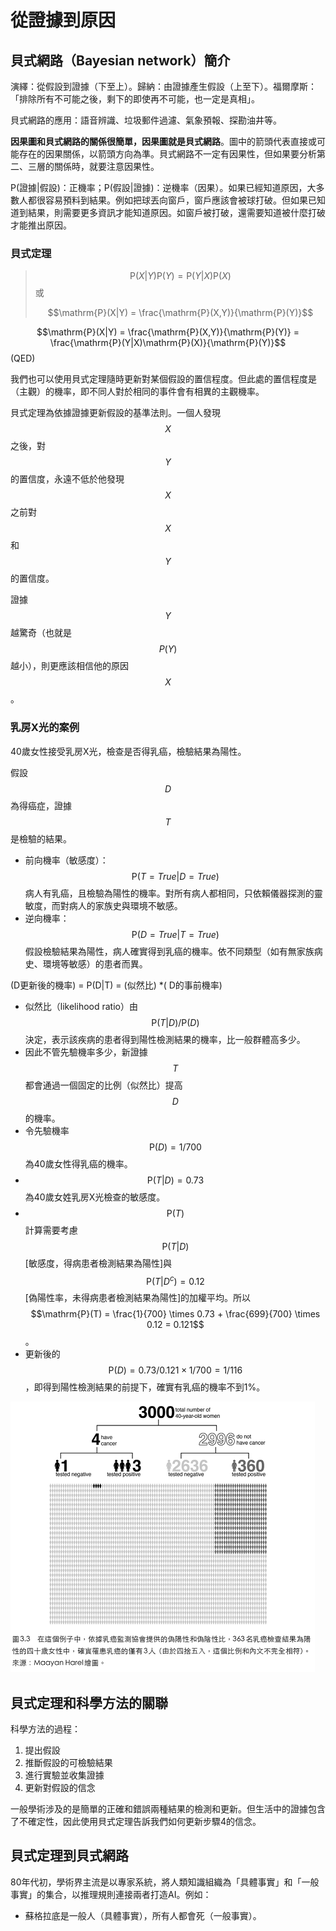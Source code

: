 # 從證據到原因

## 貝式網路（Bayesian network）簡介

演繹：從假設到證據（下至上）。歸納：由證據產生假設（上至下）。福爾摩斯：「排除所有不可能之後，剩下的即使再不可能，也一定是真相」。

貝式網路的應用：語音辨識、垃圾郵件過濾、氣象預報、探勘油井等。

**因果圖和貝式網路的關係很簡單，因果圖就是貝式網路**。圖中的箭頭代表直接或可能存在的因果關係，以箭頭方向為準。貝式網路不一定有因果性，但如果要分析第二、三層的關係時，就要注意因果性。

P\(證據\|假設\)：正機率；P\(假設\|證據\)：逆機率（因果）。如果已經知道原因，大多數人都很容易預料到結果。例如把球丟向窗戶，窗戶應該會被球打破。但如果已知道到結果，則需要更多資訊才能知道原因。如窗戶被打破，還需要知道被什麼打破才能推出原因。

### 貝式定理

> $$\mathrm{P}(X|Y)\mathrm{P}(Y) = \mathrm{P}(Y|X)\mathrm{P}(X)$$或
>
> $$\mathrm{P}(X|Y) = \frac{\mathrm{P}(X,Y)}{\mathrm{P}(Y)}$$

$$\mathrm{P}(X|Y) = \frac{\mathrm{P}(X,Y)}{\mathrm{P}(Y)} = \frac{\mathrm{P}(Y|X)\mathrm{P}(X)}{\mathrm{P}(Y)}$$\(QED\)

我們也可以使用貝式定理隨時更新對某個假設的置信程度。但此處的置信程度是（主觀）的機率，即不同人對於相同的事件會有相異的主觀機率。

貝式定理為依據證據更新假設的基準法則。一個人發現$$X$$之後，對$$Y$$的置信度，永遠不低於他發現$$X$$之前對$$X$$和$$Y$$的置信度。

證據$$Y$$越驚奇（也就是$$P(Y)$$越小），則更應該相信他的原因$$X$$。

### 乳房X光的案例

40歲女性接受乳房X光，檢查是否得乳癌，檢驗結果為陽性。

假設$$D$$為得癌症，證據$$T$$是檢驗的結果。

* 前向機率（敏感度）：$$\mathrm{P}(T=True|D=True)$$病人有乳癌，且檢驗為陽性的機率。對所有病人都相同，只依賴儀器探測的靈敏度，而對病人的家族史與環境不敏感。
* 逆向機率：$$\mathrm{P}(D=True|T=True)$$假設檢驗結果為陽性，病人確實得到乳癌的機率。依不同類型（如有無家族病史、環境等敏感）的患者而異。

\(D更新後的機率\) = P\(D\|T\) = \(似然比\) \*\( D的事前機率\)

* 似然比（likelihood ratio）由$$\mathrm{P}(T|D)/ \mathrm{P}(D)$$決定，表示該疾病的患者得到陽性檢測結果的機率，比一般群體高多少。
* 因此不管先驗機率多少，新證據$$T$$都會通過一個固定的比例（似然比）提高$$D$$的機率。
* 令先驗機率$$\mathrm{P}(D)=1/700$$為40歲女性得乳癌的機率。
* $$\mathrm{P}(T|D)=0.73$$為40歲女姓乳房X光檢查的敏感度。
* $$\mathrm{P}(T)$$計算需要考慮$$\mathrm{P}(T|D)$$\[敏感度，得病患者檢測結果為陽性\]與$$\mathrm{P}(T|D^c)=0.12$$\[偽陽性率，未得病患者檢測結果為陽性\]的加權平均。所以$$\mathrm{P}(T) = \frac{1}{700} \times 0.73 + \frac{699}{700} \times 0.12 = 0.121$$。
* 更新後的$$\mathrm{P}(D)  = 0.73/0.121 \times 1/700 = 1/116$$，即得到陽性檢測結果的前提下，確實有乳癌的機率不到1%。

![&#x507D;&#x967D;&#x6027;&#x6578;&#x91CF;&#x9AD8;&#xFF0C;&#x6240;&#x4EE5;&#x967D;&#x6027;&#x6AA2;&#x67E5;&#x5F97;&#x75C5;&#x6A5F;&#x7387;&#x4F4E;&#x3002;](../../.gitbook/assets/breast_cancer_test-min.png)

## 貝式定理和科學方法的關聯

科學方法的過程：

1. 提出假設
2. 推斷假設的可檢驗結果
3. 進行實驗並收集證據
4. 更新對假設的信念

一般學術涉及的是簡單的正確和錯誤兩種結果的檢測和更新。但生活中的證據包含了不確定性，因此使用貝式定理告訴我們如何更新步驟4的信念。

## 貝式定理到貝式網路

80年代初，學術界主流是以專家系統，將人類知識組織為「具體事實」和「一般事實」的集合，以推理規則連接兩者打造AI。例如：

* 蘇格拉底是一般人（具體事實），所有人都會死（一般事實）。



